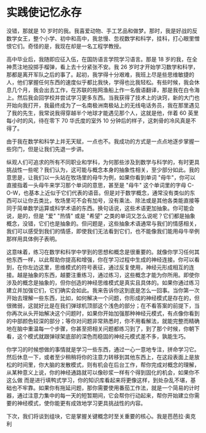 # 实践使记忆永存

没错，那就是 10 岁时的我。我喜爱动物、手工艺品和做梦。那时，我是好战的反数学女王，整个小学、初中和高中，我怠慢、忽视数学和科学，挂科，打心眼里憎恨它们。奇怪的是，我现在却是一名工程学教授。

高中毕业后，我随即应征入伍，在国防语言学院学习语言。那是 18 岁的我，在全神贯注地投掷手榴弹，看上去十分紧张不安。我 26 岁时才开始学习数学和科学，那都是离开军队之后的事了。起初，我学得十分艰难，我班上尽是些思维敏捷的人，他们掌握任何东西的速度似乎都比我快，学得也比我轻松。有些时候，我会休息几个月，我会出去工作，在苏联的拖网渔船上作一名俄语翻译，那是我在白令海上。然后我会回学校并尝试学习更多东西。当我获得了技术上的诀窍，新的大门也开始向我打开，我最终成为了一名南极洲南极站上的无线电话务员，我在那里遇见了我的先生，我常说我得穿越半个地球才能遇见那个人，这就是他，伴着 60 英里每小时的风，待在零下 70 华氏度的室外 10 分钟后的样子，这刺骨的冷风真是不得了。

由于我在数学和科学上并无天赋，一点也不。我成功的方式是一点点地逐步掌握一些窍门，但是让我们先退一步讲。

纵观人们可追求的所有不同职业和学科，为何那些涉及到数学与科学的，有时更具挑战性一些呢？我们认为，这可能与概念本身的抽象性相关，至少部分如此。我的意思是，让我们以一头站在牧场里的母牛为例，如果你看到单词 "母牛"，你可以直接指着一头母牛来学习那个单词的意思，甚至是 "母牛" 这个单词里的字母 C-O-W，也基本上近似于它们代表的语音。但是对于数学概念，通常没有类似的东西可以让你去类比，牧场里可不会有加号，没有乘法、除法或是其他各类能直接等同于简单数学运算或科学术语的东西。换句话说，这些术语更加抽象。你可能会说，是的，但是 "爱" "热情" 或是 "希望" 之类的单词又怎么说呢？它们都是抽象概念，没错，它们也是抽象的。但问题是，这些抽象术语通常与我们的情感相关，我们可以感受到我们的情感，即使我们无法看到它们，也不能像我们能用母牛举例那样用具体例子表明。

这意味着，练习在数学和科学中学到的思想和概念是很重要的。就像你学习任何其他东西一样，以此帮助你提高和增强，你在学习过程中生成的神经连接。你可以看到，在你左边这里，思维模式的符号表征，通过反复使用，神经元形成相互的连接。越是抽象的东西，越要注重练习，通过练习，这些概念才能为你所用。即使你涉及的概念是抽象的，但你创造的神经思维模式是真实且具体的。如果你通过练习建立并加强它们，它们确实会如此。我来告诉你这到底是怎么一回事。当你第一次开始去理解一些东西，比如，如何解决一个问题，你形成的神经模式是存在的，但很微弱，这就好比是在我们弹球机顶部这个浅色的部分；在不看答案的前提下，当你再次从头开始解决这个问题时，如果你开始加强那种神经元模式，有点像你看到的中部颜色较深的部分；等你对问题非常熟悉时，你不用看解法，就能完整而精确地在脑中重温每一个步骤，你甚至把相关问题都练习到了，到了那个时候，你朝下看，这个模式就跟弹球架底部的深色而稳固的神经元模式差不多，孰能生巧。

你学习的时候想做的事情就是学习一些东西，通过一心一意地专注，拼命学习它。然后休息一下，或者至少稍稍将你的注意力转移到其他东西上，在这段表面上是放松的时间里，你大脑的发散模式，则有机会在后台工作，帮你完成对概念的理解，从某种意义上说，你的神经通路就可以像砂浆一样有个得到固化的机会，如果你不这么做 而是进行填鸭式学习，你的知识库看起来将更像这样，到处杂乱不堪，基础也不牢靠。如果你有拖延问题，那你需要使用番茄工作法，就是一个简易的计时器，通过注意力集中的每一天的短暂期间，它会帮你行动起来，帮你开始建立你需要的神经模式，使你能更有成效地学习更具挑战性的内容。

下次，我们将谈到组块，它是掌握关键概念时至关重要的核心。我是芭芭拉·奥克利
